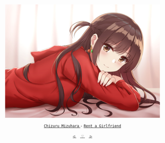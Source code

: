 <div align="center">

 

 [![@ikx7a](https://github.com/ikx7a/Waifu/blob/main/Resources/Chizuru%20Mizuhara.jpg)](https://github.com/ikx7a)


  <a href="https://kanojo-okarishimasu.fandom.com/wiki/Chizuru_Ichinose"> `Chizuru Mizuhara` </a> `-` <a href="https://kanojo-okarishimasu.fandom.com/wiki/Kanojo,_Okarishimasu_(Manga)"> `Rent a Girlfriend` </a>




<a href="https://github.com/ikx7a/Waifu/tree/main/Asuna%20Yuuki"> `◁` </a>ㅤ<a href="https://github.com/ikx7a/Waifu"> `♡` </a>ㅤ<a href="https://github.com/ikx7a/Waifu/tree/main/Elaina"> `▷` </a>

</div>
